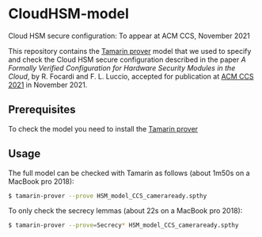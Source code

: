 # CloudHSM-model
Cloud HSM secure configuration: To appear at ACM CCS, November 2021

This repository contains the [Tamarin prover](https://tamarin-prover.github.io/) model that we used to specify and check the Cloud HSM secure configuration described in the paper *A Formally Verified Configuration for Hardware Security Modules in the Cloud*, by R. Focardi and F. L. Luccio, accepted for publication at [ACM CCS 2021](https://www.sigsac.org/ccs/CCS2021/) in November 2021.

## Prerequisites

To check the model you need to install the [Tamarin prover](https://tamarin-prover.github.io/)

## Usage

The full model can be checked with Tamarin as follows (about 1m50s on a MacBook pro 2018):

```bash
$ tamarin-prover --prove HSM_model_CCS_cameraready.spthy
```

To only check the secrecy lemmas (about 22s on a MacBook pro 2018):

```bash
$ tamarin-prover --prove=Secrecy* HSM_model_CCS_cameraready.spthy

```



